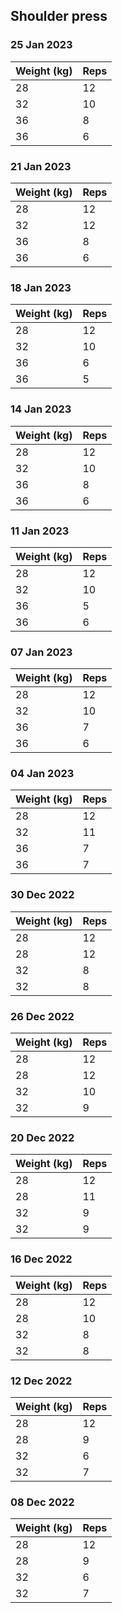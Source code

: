 ## Shoulder press

### 25 Jan 2023

| Weight (kg) | Reps |
| ----------- | ---- |
| 28 | 12 |
| 32 | 10 |
| 36 | 8 |
| 36 | 6 |

### 21 Jan 2023

| Weight (kg) | Reps |
| ----------- | ---- |
| 28 | 12 |
| 32 | 12 |
| 36 | 8 |
| 36 | 6 |

### 18 Jan 2023

| Weight (kg) | Reps |
| ----------- | ---- |
| 28 | 12 |
| 32 | 10 |
| 36 | 6 |
| 36 | 5 |

### 14 Jan 2023

| Weight (kg) | Reps |
| ----------- | ---- |
| 28 | 12 |
| 32 | 10 |
| 36 | 8 |
| 36 | 6 |

### 11 Jan 2023

| Weight (kg) | Reps |
| ----------- | ---- |
| 28 | 12 |
| 32 | 10 |
| 36 | 5 |
| 36 | 6 |

### 07 Jan 2023

| Weight (kg) | Reps |
| ----------- | ---- |
| 28 | 12 |
| 32 | 10 |
| 36 | 7 |
| 36 | 6 |

### 04 Jan 2023

| Weight (kg) | Reps |
| ----------- | ---- |
| 28 | 12 |
| 32 | 11 |
| 36 | 7 |
| 36 | 7 |

### 30 Dec 2022

| Weight (kg) | Reps |
| ----------- | ---- |
| 28 | 12 |
| 28 | 12 |
| 32 | 8 |
| 32 | 8 |

### 26 Dec 2022

| Weight (kg) | Reps |
| ----------- | ---- |
| 28 | 12 |
| 28 | 12 |
| 32 | 10 |
| 32 | 9 |

### 20 Dec 2022

| Weight (kg) | Reps |
| ----------- | ---- |
| 28 | 12 |
| 28 | 11 |
| 32 | 9 |
| 32 | 9 |

### 16 Dec 2022

| Weight (kg) | Reps |
| ----------- | ---- |
| 28 | 12 |
| 28 | 10 |
| 32 | 8 |
| 32 | 8 |

### 12 Dec 2022

| Weight (kg) | Reps |
| ----------- | ---- |
| 28 | 12 |
| 28 | 9 |
| 32 | 6 |
| 32 | 7 |

### 08 Dec 2022

| Weight (kg) | Reps |
| ----------- | ---- |
| 28 | 12 |
| 28 | 9 |
| 32 | 6 |
| 32 | 7 |